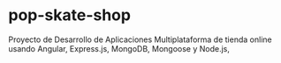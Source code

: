 # pop-skate-shop
Proyecto de Desarrollo de Aplicaciones Multiplataforma de tienda online usando Angular, Express.js, MongoDB, Mongoose y Node.js, 
